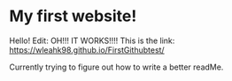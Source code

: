 # My first website!
Hello!
Edit: OH!!! IT WORKS!!!!
This is the link:
https://wleahk98.github.io/FirstGithubtest/

Currently trying to figure out how to write a better readMe.
